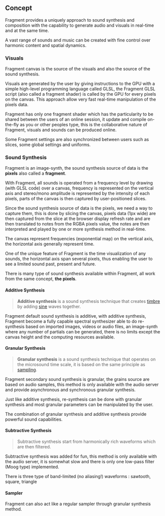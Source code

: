 ## Concept

Fragment provides a uniquely approach to sound synthesis and composition with the capability to generate audio and visuals in real-time and at the same time.

A vast range of sounds and music can be created with fine control over harmonic content and spatial dynamics. 

### Visuals

Fragment canvas is the source of the visuals and also the source of the sound synthesis.

Visuals are generated by the user by giving instructions to the GPU with a simple high-level programming language called GLSL, the Fragment GLSL script (also called a fragment shader) is called by the GPU for every pixels on the canvas. This approach allow very fast real-time manipulation of the pixels data.

Fragment has only one fragment shader which has the particularity to be shared between the users of an online session, it update and compile on-the-fly as you or other peoples type, this is the collaborative nature of Fragment, visuals and sounds can be produced online.

Some Fragment settings are also synchronized between users such as slices, some global settings and uniforms.

### Sound Synthesis

Fragment is an image-synth, the sound synthesis source of data is the **pixels** also called a **fragment**.

With Fragment, all sounds is operated from a frequency level by drawing (with GLSL code) over a canvas, frequency is represented on the vertical axis and stereo/mono amplitude is represented by the intensity of each pixels, parts of the canvas is then captured by user-positioned slices.

Since the sound synthesis source of data is the pixels, we need a way to capture them, this is done by slicing the canvas, pixels data (1px wide) are then captured from the slice at the browser display refresh rate and are then translated to notes from the RGBA pixels value, the notes are then interpreted and played by one or more synthesis method in real-time.

The canvas represent frequencies (exponential map) on the vertical axis, the horizontal axis generally represent time.

One of the unique feature of Fragment is the time visualization of any sounds, the horizontal axis span several pixels, thus enabling the user to see a limited sound past, present and future.

There is many type of sound synthesis available within Fragment, all work from the same concept, **the pixels**.

#### Additive Synthesis

> **Additive synthesis** is a sound synthesis technique that creates [timbre](https://en.wikipedia.org/wiki/Timbre) by adding [sine](https://en.wikipedia.org/wiki/Sine) waves together.

Fragment default sound synthesis is additive, with additive synthesis, Fragment become a fully capable spectral synthesizer able to do re-synthesis based on imported images, videos or audio files, an image-synth where any number of partials can be generated, there is no limits except the canvas height and the computing resources available.

#### Granular Synthesis

> **Granular synthesis** is a sound synthesis technique that operates on the microsound time scale, it is based on the same principle as [sampling](https://en.wikipedia.org/wiki/Sampling_(music)).

Fragment secondary sound synthesis is granular, the grains source are based on audio samples, this method is only available with the audio server and provide asynchronous and synchronous granular synthesis.

Just like additive synthesis, re-synthesis can be done with granular synthesis and most granular parameters can be manipulated by the user.

The combination of granular synthesis and additive synthesis provide powerful sound capabilities.

#### Subtractive Synthesis

> Subtractive synthesis start from harmonically rich waveforms which are then filtered.

Subtractive synthesis was added for fun, this method is only available with the audio server, it is somewhat slow and there is only one low-pass filter (Moog type) implemented.

There is three type of band-limited (no aliasing!) waveforms : sawtooth, square, triangle

#### Sampler

Fragment can also act like a regular sampler through granular synthesis method.